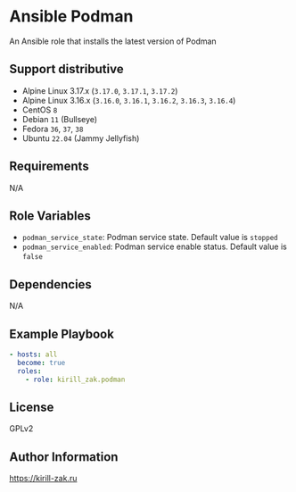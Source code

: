# Ansible Podman

An Ansible role that installs the latest version of Podman

## Support distributive

* Alpine Linux 3.17.x (`3.17.0`, `3.17.1`, `3.17.2`)
* Alpine Linux 3.16.x (`3.16.0`, `3.16.1`, `3.16.2`, `3.16.3`, `3.16.4`)
* CentOS `8`
* Debian `11` (Bullseye)
* Fedora `36`, `37`, `38`
* Ubuntu `22.04` (Jammy Jellyfish)

## Requirements

N/A

## Role Variables

* `podman_service_state`: Podman service state. Default value is `stopped`
* `podman_service_enabled`: Podman service enable status. Default value is `false`

## Dependencies

N/A

## Example Playbook

```yaml
- hosts: all
  become: true
  roles:
    - role: kirill_zak.podman
```

## License

GPLv2

## Author Information

https://kirill-zak.ru